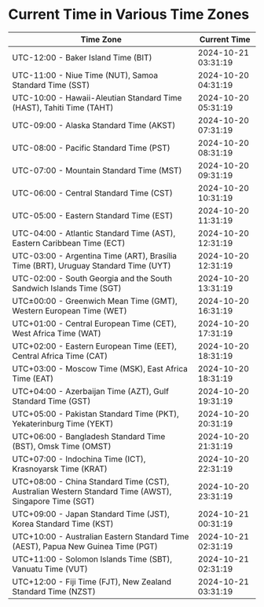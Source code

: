 # Current Time in Various Time Zones

| Time Zone | Current Time |
|-----------|--------------|
| UTC-12:00 - Baker Island Time (BIT) | 2024-10-21 03:31:19 |
| UTC-11:00 - Niue Time (NUT), Samoa Standard Time (SST) | 2024-10-20 04:31:19 |
| UTC-10:00 - Hawaii-Aleutian Standard Time (HAST), Tahiti Time (TAHT) | 2024-10-20 05:31:19 |
| UTC-09:00 - Alaska Standard Time (AKST) | 2024-10-20 07:31:19 |
| UTC-08:00 - Pacific Standard Time (PST) | 2024-10-20 08:31:19 |
| UTC-07:00 - Mountain Standard Time (MST) | 2024-10-20 09:31:19 |
| UTC-06:00 - Central Standard Time (CST) | 2024-10-20 10:31:19 |
| UTC-05:00 - Eastern Standard Time (EST) | 2024-10-20 11:31:19 |
| UTC-04:00 - Atlantic Standard Time (AST), Eastern Caribbean Time (ECT) | 2024-10-20 12:31:19 |
| UTC-03:00 - Argentina Time (ART), Brasília Time (BRT), Uruguay Standard Time (UYT) | 2024-10-20 12:31:19 |
| UTC-02:00 - South Georgia and the South Sandwich Islands Time (SGT) | 2024-10-20 13:31:19 |
| UTC±00:00 - Greenwich Mean Time (GMT), Western European Time (WET) | 2024-10-20 16:31:19 |
| UTC+01:00 - Central European Time (CET), West Africa Time (WAT) | 2024-10-20 17:31:19 |
| UTC+02:00 - Eastern European Time (EET), Central Africa Time (CAT) | 2024-10-20 18:31:19 |
| UTC+03:00 - Moscow Time (MSK), East Africa Time (EAT) | 2024-10-20 18:31:19 |
| UTC+04:00 - Azerbaijan Time (AZT), Gulf Standard Time (GST) | 2024-10-20 19:31:19 |
| UTC+05:00 - Pakistan Standard Time (PKT), Yekaterinburg Time (YEKT) | 2024-10-20 20:31:19 |
| UTC+06:00 - Bangladesh Standard Time (BST), Omsk Time (OMST) | 2024-10-20 21:31:19 |
| UTC+07:00 - Indochina Time (ICT), Krasnoyarsk Time (KRAT) | 2024-10-20 22:31:19 |
| UTC+08:00 - China Standard Time (CST), Australian Western Standard Time (AWST), Singapore Time (SGT) | 2024-10-20 23:31:19 |
| UTC+09:00 - Japan Standard Time (JST), Korea Standard Time (KST) | 2024-10-21 00:31:19 |
| UTC+10:00 - Australian Eastern Standard Time (AEST), Papua New Guinea Time (PGT) | 2024-10-21 02:31:19 |
| UTC+11:00 - Solomon Islands Time (SBT), Vanuatu Time (VUT) | 2024-10-21 02:31:19 |
| UTC+12:00 - Fiji Time (FJT), New Zealand Standard Time (NZST) | 2024-10-21 03:31:19 |
